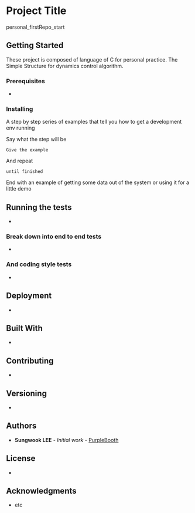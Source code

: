 # Project Title

personal_firstRepo_start

## Getting Started

These project is composed of language of C for personal practice.
The Simple Structure for dynamics control algorithm.

### Prerequisites

-

### Installing

A step by step series of examples that tell you how to get a development env running

Say what the step will be

```
Give the example
```

And repeat

```
until finished
```

End with an example of getting some data out of the system or using it for a little demo

## Running the tests

-

### Break down into end to end tests

-

### And coding style tests

-

## Deployment

-

## Built With

-

## Contributing

-

## Versioning

-

## Authors

* **Sungwook LEE** - *Initial work* - [PurpleBooth](https://github.com/SungwookLE)

## License

-

## Acknowledgments

* etc

